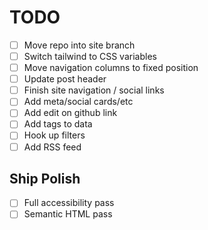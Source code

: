 # TODO

- [ ] Move repo into site branch
- [ ] Switch tailwind to CSS variables
- [ ] Move navigation columns to fixed position
- [ ] Update post header
- [ ] Finish site navigation / social links
- [ ] Add meta/social cards/etc
- [ ] Add edit on github link
- [ ] Add tags to data
- [ ] Hook up filters
- [ ] Add RSS feed

## Ship Polish

- [ ] Full accessibility pass
- [ ] Semantic HTML pass